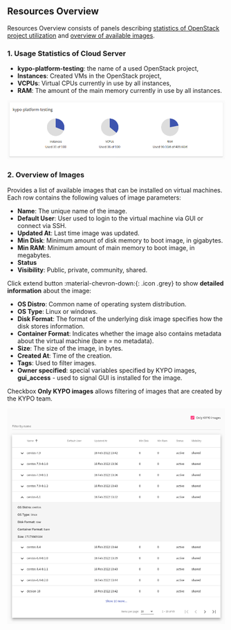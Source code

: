 ## Resources Overview

Resources Overview consists of panels describing [statistics of OpenStack project utilization](#1-usage-statistics-of-cloud-server) and [overview of available images](#2-overview-of-images).

### 1. Usage Statistics of Cloud Server
* **kypo-platform-testing**: the name of a used OpenStack project,
* **Instances**: Created VMs in the OpenStack project,
* **VCPUs**: Virtual CPUs currently in use by all instances,
* **RAM**: The amount of the main memory currently in use by all instances.

![usage-statistics](../../img/user-guide-basic/sandbox-agenda/resources/usage-stats.png)

### 2. Overview of Images
Provides a list of available images that can be installed on virtual machines. Each row contains the following values of image parameters:

* **Name**: The unique name of the image.
* **Default User**: User used to login to the virtual machine via GUI or connect via SSH.
* **Updated At**: Last time image was updated.
* **Min Disk**: Minimum amount of disk memory to boot image, in gigabytes.
* **Min RAM**: Minimum amount of main memory to boot image, in megabytes.
* **Status**
* **Visibility**: Public, private, community, shared.

Click extend button :material-chevron-down:{: .icon .grey} to show **detailed information** about the image: 

* **OS Distro**: Common name of operating system distribution.
* **OS Type**: Linux or windows.
* **Disk Format**: The format of the underlying disk image specifies how the disk stores information.
* **Container Format**: Indicates whether the image also contains metadata about the virtual machine (bare = no metadata).
* **Size**: The size of the image, in bytes.
* **Created At**: Time of the creation.
* **Tags**: Used to filter images.
* **Owner specified**: special variables specified by KYPO images, **gui_access** - used to signal GUI is installed for the image.

Checkbox **Only KYPO images** allows filtering of images that are created by the KYPO team.

![overview-images](../../img/user-guide-basic/sandbox-agenda/resources/overview-images.png)
